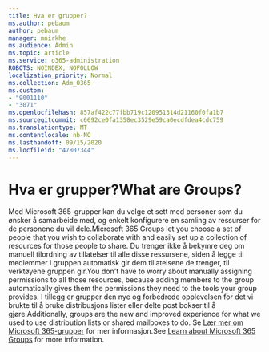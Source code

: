 ```yaml
---
title: Hva er grupper?
ms.author: pebaum
author: pebaum
manager: mnirkhe
ms.audience: Admin
ms.topic: article
ms.service: o365-administration
ROBOTS: NOINDEX, NOFOLLOW
localization_priority: Normal
ms.collection: Adm_O365
ms.custom:
- "9001110"
- "3071"
ms.openlocfilehash: 857af422c77fbb719c120951314d21160f0fa1b7
ms.sourcegitcommit: c6692ce0fa1358ec3529e59ca0ecdfdea4cdc759
ms.translationtype: MT
ms.contentlocale: nb-NO
ms.lasthandoff: 09/15/2020
ms.locfileid: "47807344"
---
```

# <a name="what-are-groups"></a><span data-ttu-id="aac66-102">Hva er grupper?</span><span class="sxs-lookup"><span data-stu-id="aac66-102">What are Groups?</span></span>

<span data-ttu-id="aac66-103">Med Microsoft 365-grupper kan du velge et sett med personer som du ønsker å samarbeide med, og enkelt konfigurere en samling av ressurser for de personene du vil dele.</span><span class="sxs-lookup"><span data-stu-id="aac66-103">Microsoft 365 Groups let you choose a set of people that you wish to collaborate with and easily set up a collection of resources for those people to share.</span></span> <span data-ttu-id="aac66-104">Du trenger ikke å bekymre deg om manuell tilordning av tillatelser til alle disse ressursene, siden å legge til medlemmer i gruppen automatisk gir dem tillatelsene de trenger, til verktøyene gruppen gir.</span><span class="sxs-lookup"><span data-stu-id="aac66-104">You don't have to worry about manually assigning permissions to all those resources, because adding members to the group automatically gives them the permissions they need to the tools your group provides.</span></span> <span data-ttu-id="aac66-105">I tillegg er grupper den nye og forbedrede opplevelsen for det vi brukte til å bruke distribusjons lister eller delte post bokser til å gjøre.</span><span class="sxs-lookup"><span data-stu-id="aac66-105">Additionally, groups are the new and improved experience for what we used to use distribution lists or shared mailboxes to do.</span></span>  <span data-ttu-id="aac66-106">Se [Lær mer om Microsoft 365-grupper](https://support.office.com/article/b565caa1-5c40-40ef-9915-60fdb2d97fa2) for mer informasjon.</span><span class="sxs-lookup"><span data-stu-id="aac66-106">See [Learn about Microsoft 365 Groups](https://support.office.com/article/b565caa1-5c40-40ef-9915-60fdb2d97fa2) for more information.</span></span> 